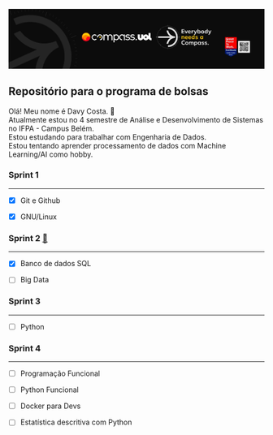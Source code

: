 [![Imagem da Compass](Compass.jpg)](https://www.linkedin.com/in/davy-carlos-costa-34510b214/)
<link rel="stylesheet" type="text/css" href="style.css" />

## Repositório para o programa de bolsas  

Olá! Meu nome é Davy Costa. <span class="wave">👋</span>      
Atualmente estou no 4 semestre de Análise e Desenvolvimento de Sistemas no IFPA - Campus Belém.  
Estou estudando para trabalhar com Engenharia de Dados.   
Estou tentando aprender processamento de dados com Machine Learning/AI como hobby.
  
  
### Sprint 1
<hr>  

* [x] Git e Github  
* [x] GNU/Linux
  
  
  
  
### Sprint 2 [:open_file_folder:](https://github.com/DavyCosta701/Compass.uol/tree/main/Sprint2)
<hr>  

* [x] Banco de dados SQL
* [ ] Big Data
  
  
  
  
### Sprint 3
<hr>  

* [ ] Python   
  
  
  
  
### Sprint 4
<hr>  

* [ ] Programação Funcional  
* [ ] Python Funcional 
* [ ] Docker para Devs
* [ ] Estatística descritiva com Python
  
  
